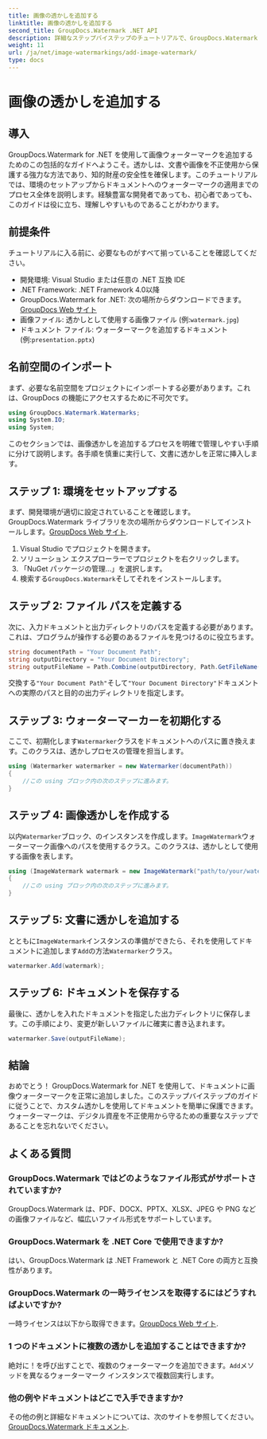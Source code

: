 ```yaml
---
title: 画像の透かしを追加する
linktitle: 画像の透かしを追加する
second_title: GroupDocs.Watermark .NET API
description: 詳細なステップバイステップのチュートリアルで、GroupDocs.Watermark for .NET を使用してドキュメントに画像ウォーターマークを追加する方法を学びます。
weight: 11
url: /ja/net/image-watermarkings/add-image-watermark/
type: docs
---
```

# 画像の透かしを追加する

## 導入
GroupDocs.Watermark for .NET を使用して画像ウォーターマークを追加するためのこの包括的なガイドへようこそ。透かしは、文書や画像を不正使用から保護する強力な方法であり、知的財産の安全性を確保します。このチュートリアルでは、環境のセットアップからドキュメントへのウォーターマークの適用までのプロセス全体を説明します。経験豊富な開発者であっても、初心者であっても、このガイドは役に立ち、理解しやすいものであることがわかります。
## 前提条件
チュートリアルに入る前に、必要なものがすべて揃っていることを確認してください。
- 開発環境: Visual Studio または任意の .NET 互換 IDE
- .NET Framework: .NET Framework 4.0以降
- GroupDocs.Watermark for .NET: 次の場所からダウンロードできます。[GroupDocs Web サイト](https://releases.groupdocs.com/Watermark/net/)
- 画像ファイル: 透かしとして使用する画像ファイル (例:`watermark.jpg`)
- ドキュメント ファイル: ウォーターマークを追加するドキュメント (例:`presentation.pptx`)
## 名前空間のインポート
まず、必要な名前空間をプロジェクトにインポートする必要があります。これは、GroupDocs の機能にアクセスするために不可欠です。
```csharp
using GroupDocs.Watermark.Watermarks;
using System.IO;
using System;
```
このセクションでは、画像透かしを追加するプロセスを明確で管理しやすい手順に分けて説明します。各手順を慎重に実行して、文書に透かしを正常に挿入します。
## ステップ 1: 環境をセットアップする
まず、開発環境が適切に設定されていることを確認します。 GroupDocs.Watermark ライブラリを次の場所からダウンロードしてインストールします。[GroupDocs Web サイト](https://releases.groupdocs.com/Watermark/net/).
1. Visual Studio でプロジェクトを開きます。
2. ソリューション エクスプローラーでプロジェクトを右クリックします。
3. 「NuGet パッケージの管理...」を選択します。
4. 検索する`GroupDocs.Watermark`そしてそれをインストールします。
## ステップ 2: ファイル パスを定義する
次に、入力ドキュメントと出力ディレクトリのパスを定義する必要があります。これは、プログラムが操作する必要のあるファイルを見つけるのに役立ちます。
```csharp
string documentPath = "Your Document Path";
string outputDirectory = "Your Document Directory";
string outputFileName = Path.Combine(outputDirectory, Path.GetFileName(documentPath));
```
交換する`"Your Document Path"`そして`"Your Document Directory"`ドキュメントへの実際のパスと目的の出力ディレクトリを指定します。
## ステップ 3: ウォーターマーカーを初期化する
ここで、初期化します`Watermarker`クラスをドキュメントへのパスに置き換えます。このクラスは、透かしプロセスの管理を担当します。
```csharp
using (Watermarker watermarker = new Watermarker(documentPath))
{
    //この using ブロック内の次のステップに進みます。
}
```
## ステップ 4: 画像透かしを作成する
以内`Watermarker`ブロック、のインスタンスを作成します。`ImageWatermark`ウォーターマーク画像へのパスを使用するクラス。このクラスは、透かしとして使用する画像を表します。
```csharp
using (ImageWatermark watermark = new ImageWatermark("path/to/your/watermark.jpg"))
{
    //この using ブロック内の次のステップに進みます。
}
```
## ステップ 5: 文書に透かしを追加する
とともに`ImageWatermark`インスタンスの準備ができたら、それを使用してドキュメントに追加します`Add`の方法`Watermarker`クラス。
```csharp
watermarker.Add(watermark);
```
## ステップ 6: ドキュメントを保存する
最後に、透かしを入れたドキュメントを指定した出力ディレクトリに保存します。この手順により、変更が新しいファイルに確実に書き込まれます。
```csharp
watermarker.Save(outputFileName);
```
## 結論
おめでとう！ GroupDocs.Watermark for .NET を使用して、ドキュメントに画像ウォーターマークを正常に追加しました。このステップバイステップのガイドに従うことで、カスタム透かしを使用してドキュメントを簡単に保護できます。ウォーターマークは、デジタル資産を不正使用から守るための重要なステップであることを忘れないでください。

## よくある質問
### GroupDocs.Watermark ではどのようなファイル形式がサポートされていますか?
GroupDocs.Watermark は、PDF、DOCX、PPTX、XLSX、JPEG や PNG などの画像ファイルなど、幅広いファイル形式をサポートしています。
### GroupDocs.Watermark を .NET Core で使用できますか?
はい、GroupDocs.Watermark は .NET Framework と .NET Core の両方と互換性があります。
### GroupDocs.Watermark の一時ライセンスを取得するにはどうすればよいですか?
一時ライセンスは以下から取得できます。[GroupDocs Web サイト](https://purchase.groupdocs.com/temporary-license/).
### 1 つのドキュメントに複数の透かしを追加することはできますか?
絶対に！を呼び出すことで、複数のウォーターマークを追加できます。`Add`メソッドを異なるウォーターマーク インスタンスで複数回実行します。
### 他の例やドキュメントはどこで入手できますか?
その他の例と詳細なドキュメントについては、次のサイトを参照してください。[GroupDocs.Watermark ドキュメント](https://tutorials.groupdocs.com/Watermark/net/).